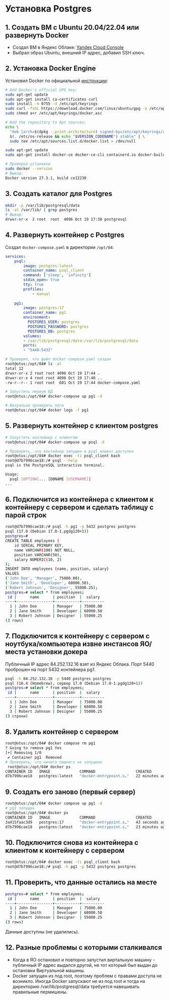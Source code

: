 # Установка Postgres

## 1. Создать ВМ с Ubuntu 20.04/22.04 или развернуть Docker

- Создал ВМ в Яндекс Облаке: [Yandex Cloud Console](https://console.yandex.cloud)
- Выбрал образ Ubuntu, внешний IP адрес, добавил SSH ключ.

## 2. Установка Docker Engine

Установил Docker по официальной [инструкции](https://docs.docker.com/engine/install/ubuntu/):

```bash
# Add Docker's official GPG key:
sudo apt-get update
sudo apt-get install ca-certificates curl
sudo install -m 0755 -d /etc/apt/keyrings
sudo curl -fsSL https://download.docker.com/linux/ubuntu/gpg -o /etc/apt/keyrings/docker.asc
sudo chmod a+r /etc/apt/keyrings/docker.asc

# Add the repository to Apt sources:
echo \
  "deb [arch=$(dpkg --print-architecture) signed-by=/etc/apt/keyrings/docker.asc] https://download.docker.com/linux/ubuntu \
  $(. /etc/os-release && echo "$VERSION_CODENAME") stable" | \
  sudo tee /etc/apt/sources.list.d/docker.list > /dev/null

sudo apt-get update
sudo apt-get install docker-ce docker-ce-cli containerd.io docker-buildx-plugin docker-compose-plugin

# Проверка установки
sudo docker --version
# Вывод:
Docker version 27.3.1, build ce12230
```

## 3. Создать каталог для Postgres

```bash
mkdir -p /var/lib/postgresql/data
ls -al /var/lib/ | grep postgres
# Вывод:
drwxr-xr-x  2 root  root  4096 Oct 19 17:38 postgresql
```

## 4. Развернуть контейнер с Postgres

Создал `docker-compose.yaml` в директории `/opt/04`:

```yaml
services:
    psql:
        image: postgres:latest
        container_name: psql_client
        command: ['sleep', 'infinity']
        stdin_open: true
        tty: true
        profiles:
            - manual
  
    pg1:
        image: postgres:17
        container_name: pg1
        environment:
          POSTGRES_USER: postgres
          POSTGRES_PASSWORD: postgres
          POSTGRES_DB: postgres
        volumes:
        - /var/lib/postgresql/data:/var/lib/postgresql/data
        ports:
        - "5440:5432"
```

```bash
# Проверил, что файл docker-compose.yaml создан
root@otus:/opt/04# ls -al
total 12
drwxr-xr-x 2 root root 4096 Oct 19 17:44 .
drwxr-xr-x 4 root root 4096 Oct 19 17:40 ..
-rw-r--r-- 1 root root  601 Oct 19 17:44 docker-compose.yaml
```

```bash
# Запустить первую БД
root@otus:/opt/04# docker-compose up pg1 -d

# Визуально проверить логи
root@otus:/opt/04# docker logs -f pg1
```

## 5. Развернуть контейнер с клиентом postgres

```bash
# Запустить контейнер с клиентом
root@otus:/opt/04# docker-compose up psql -d

# Проверить, что контейнер запущен и psql клиент доступен
root@otus:/opt/04# docker exec -ti psql_client bash
root@d7b7996cae18:/# psql --help
psql is the PostgreSQL interactive terminal.

Usage:
  psql [OPTION]... [DBNAME [USERNAME]]
...
```


## 6. Подключится из контейнера с клиентом к контейнеру с сервером и сделать таблицу с парой строк

```bash
root@d7b7996cae18:/# psql -h pg1 -p 5432 postgres postgres
psql (17.0 (Debian 17.0-1.pgdg120+1))
postgres=# 
CREATE TABLE employees (
    id SERIAL PRIMARY KEY,
    name VARCHAR(100) NOT NULL,
    position VARCHAR(50),
    salary NUMERIC(10, 2)
);
INSERT INTO employees (name, position, salary) 
VALUES
('John Doe', 'Manager', 75000.00),
('Jane Smith', 'Developer', 68000.50),
('Robert Johnson', 'Designer', 55000.25);
postgres=# select * from employees;
 id |      name      | position  |  salary
----+----------------+-----------+----------
  1 | John Doe       | Manager   | 75000.00
  2 | Jane Smith     | Developer | 68000.50
  3 | Robert Johnson | Designer  | 55000.25
(3 rows)
```

## 7. Подключится к контейнеру с сервером с ноутбука/компьютера извне инстансов ЯО/места установки докера

Публичный IP адрес 84.252.132.16 взят из Яндекс Облака. Порт 5440 проброшен на порт 5432 контейнера pg1.

```bash
psql -h 84.252.132.16 -p 5440 postgres postgres
psql (16.4 (Homebrew), сервер 17.0 (Debian 17.0-1.pgdg120+1))
postgres=# select * from employees;
 id |      name      | position  |  salary
----+----------------+-----------+----------
  1 | John Doe       | Manager   | 75000.00
  2 | Jane Smith     | Developer | 68000.50
  3 | Robert Johnson | Designer  | 55000.25
(3 строки)
```
## 8. Удалить контейнер с сервером

```bash
root@otus:/opt/04# docker compose rm pg1
? Going to remove pg1 Yes
[+] Removing 1/0
 ✔ Container pg1  Removed
# Проверить, что ничего лишнего не запущено
 root@otus:/opt/04# docker ps
CONTAINER ID   IMAGE             COMMAND                  CREATED          STATUS          PORTS      NAMES
d7b7996cae18   postgres:latest   "docker-entrypoint.s…"   22 minutes ago   Up 22 minutes   5432/tcp   psql_client
```

## 9. Создать его заново (первый сервер)

```bash
root@otus:/opt/04# docker compose up pg1 -d
# pg1 запущен
root@otus:/opt/04# docker ps
CONTAINER ID   IMAGE             COMMAND                  CREATED          STATUS          PORTS                                         NAMES
3a415faac3d9   postgres:17       "docker-entrypoint.s…"   43 seconds ago   Up 42 seconds   0.0.0.0:5440->5432/tcp, [::]:5440->5432/tcp   pg1
d7b7996cae18   postgres:latest   "docker-entrypoint.s…"   23 minutes ago   Up 23 minutes   5432/tcp                                      psql_client
```

## 10. Подключится снова из контейнера с клиентом к контейнеру с сервером

```bash
root@otus:/opt/04# docker exec -ti psql_client bash
root@d7b7996cae18:/# psql -h pg1 -p 5432 postgres postgres
```

## 11. Проверить, что данные остались на месте

```bash
postgres=# select * from employees;
 id |      name      | position  |  salary
----+----------------+-----------+----------
  1 | John Doe       | Manager   | 75000.00
  2 | Jane Smith     | Developer | 68000.50
  3 | Robert Johnson | Designer  | 55000.25
(3 rows)
```

Данные доступны (не удалились).

## 12. Разные проблемы с которыми сталкивался

 - Когда в ЯО остановил и повторно запустил виртальную машину - публичный IP адрес выдался другой, не тот который был выдан до остановки Виртуальной машины.
 - Docker запущен из под root, поэтому проблем с правами доступа не возникло. Иногда Docker запускают не из под root и тогда на директорию /var/lib/postgresql/data требуется навешивать правильные пермишены.